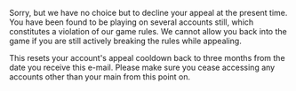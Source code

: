 Sorry, but we have no choice but to decline your appeal at the present time. You have been found to be playing on several accounts still, which constitutes a violation of our game rules. We cannot allow you back into the game if you are still actively breaking the rules while appealing.

This resets your account's appeal cooldown back to three months from the date you receive this e-mail. Please make sure you cease accessing any accounts other than your main from this point on.